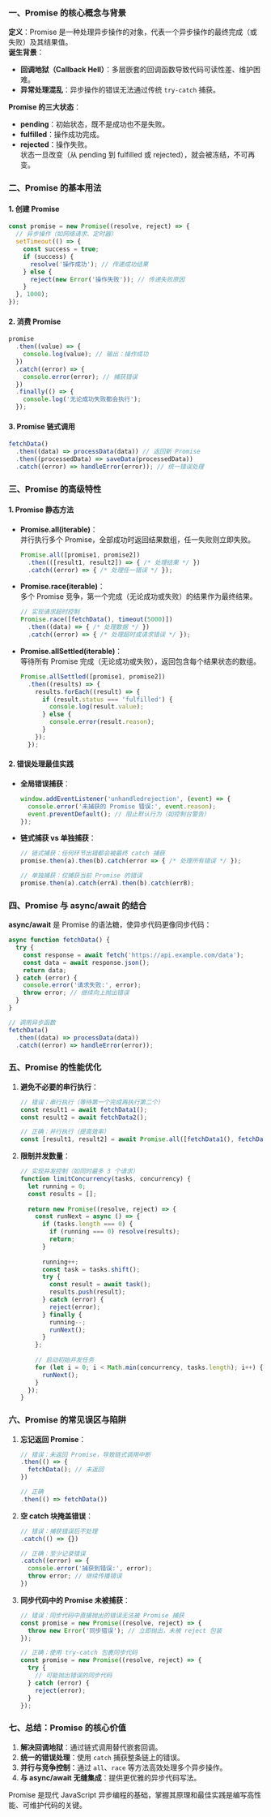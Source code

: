 

### **一、Promise 的核心概念与背景**
**定义**：Promise 是一种处理异步操作的对象，代表一个异步操作的最终完成（或失败）及其结果值。  
**诞生背景**：  
- **回调地狱（Callback Hell）**：多层嵌套的回调函数导致代码可读性差、维护困难。  
- **异常处理混乱**：异步操作的错误无法通过传统 `try-catch` 捕获。  

**Promise 的三大状态**：  
- **pending**：初始状态，既不是成功也不是失败。  
- **fulfilled**：操作成功完成。  
- **rejected**：操作失败。  
状态一旦改变（从 pending 到 fulfilled 或 rejected），就会被冻结，不可再变。


### **二、Promise 的基本用法**
#### **1. 创建 Promise**
```javascript
const promise = new Promise((resolve, reject) => {
  // 异步操作（如网络请求、定时器）
  setTimeout(() => {
    const success = true;
    if (success) {
      resolve('操作成功'); // 传递成功结果
    } else {
      reject(new Error('操作失败')); // 传递失败原因
    }
  }, 1000);
});
```

#### **2. 消费 Promise**
```javascript
promise
  .then((value) => {
    console.log(value); // 输出：操作成功
  })
  .catch((error) => {
    console.error(error); // 捕获错误
  })
  .finally(() => {
    console.log('无论成功失败都会执行');
  });
```

#### **3. Promise 链式调用**
```javascript
fetchData()
  .then((data) => processData(data)) // 返回新 Promise
  .then((processedData) => saveData(processedData))
  .catch((error) => handleError(error)); // 统一错误处理
```


### **三、Promise 的高级特性**
#### **1. Promise 静态方法**
- **Promise.all(iterable)**：  
  并行执行多个 Promise，全部成功时返回结果数组，任一失败则立即失败。  
  ```javascript
  Promise.all([promise1, promise2])
    .then(([result1, result2]) => { /* 处理结果 */ })
    .catch((error) => { /* 处理任一错误 */ });
  ```

- **Promise.race(iterable)**：  
  多个 Promise 竞争，第一个完成（无论成功或失败）的结果作为最终结果。  
  ```javascript
  // 实现请求超时控制
  Promise.race([fetchData(), timeout(5000)])
    .then((data) => { /* 处理数据 */ })
    .catch((error) => { /* 处理超时或请求错误 */ });
  ```

- **Promise.allSettled(iterable)**：  
  等待所有 Promise 完成（无论成功或失败），返回包含每个结果状态的数组。  
  ```javascript
  Promise.allSettled([promise1, promise2])
    .then((results) => {
      results.forEach((result) => {
        if (result.status === 'fulfilled') {
          console.log(result.value);
        } else {
          console.error(result.reason);
        }
      });
    });
  ```

#### **2. 错误处理最佳实践**
- **全局错误捕获**：  
  ```javascript
  window.addEventListener('unhandledrejection', (event) => {
    console.error('未捕获的 Promise 错误:', event.reason);
    event.preventDefault(); // 阻止默认行为（如控制台警告）
  });
  ```

- **链式捕获 vs 单独捕获**：  
  ```javascript
  // 链式捕获：任何环节出错都会被最终 catch 捕获
  promise.then(a).then(b).catch(error => { /* 处理所有错误 */ });
  
  // 单独捕获：仅捕获当前 Promise 的错误
  promise.then(a).catch(errA).then(b).catch(errB);
  ```


### **四、Promise 与 async/await 的结合**
**async/await** 是 Promise 的语法糖，使异步代码更像同步代码：  
```javascript
async function fetchData() {
  try {
    const response = await fetch('https://api.example.com/data');
    const data = await response.json();
    return data;
  } catch (error) {
    console.error('请求失败:', error);
    throw error; // 继续向上抛出错误
  }
}

// 调用异步函数
fetchData()
  .then((data) => processData(data))
  .catch((error) => handleError(error));
```


### **五、Promise 的性能优化**
1. **避免不必要的串行执行**：  
   ```javascript
   // 错误：串行执行（等待第一个完成再执行第二个）
   const result1 = await fetchData1();
   const result2 = await fetchData2();
   
   // 正确：并行执行（提高效率）
   const [result1, result2] = await Promise.all([fetchData1(), fetchData2()]);
   ```

2. **限制并发数量**：  
   ```javascript
   // 实现并发控制（如同时最多 3 个请求）
   function limitConcurrency(tasks, concurrency) {
     let running = 0;
     const results = [];
     
     return new Promise((resolve, reject) => {
       const runNext = async () => {
         if (tasks.length === 0) {
           if (running === 0) resolve(results);
           return;
         }
         
         running++;
         const task = tasks.shift();
         try {
           const result = await task();
           results.push(result);
         } catch (error) {
           reject(error);
         } finally {
           running--;
           runNext();
         }
       };
       
       // 启动初始并发任务
       for (let i = 0; i < Math.min(concurrency, tasks.length); i++) {
         runNext();
       }
     });
   }
   ```


### **六、Promise 的常见误区与陷阱**
1. **忘记返回 Promise**：  
   ```javascript
   // 错误：未返回 Promise，导致链式调用中断
   .then(() => {
     fetchData(); // 未返回
   })
   
   // 正确
   .then(() => fetchData())
   ```

2. **空 catch 块掩盖错误**：  
   ```javascript
   // 错误：捕获错误后不处理
   .catch(() => {})
   
   // 正确：至少记录错误
   .catch((error) => {
     console.error('捕获到错误:', error);
     throw error; // 继续传播错误
   })
   ```

3. **同步代码中的 Promise 未被捕获**：  
   ```javascript
   // 错误：同步代码中直接抛出的错误无法被 Promise 捕获
   const promise = new Promise((resolve, reject) => {
     throw new Error('同步错误'); // 立即抛出，未被 reject 包装
   });
   
   // 正确：使用 try-catch 包裹同步代码
   const promise = new Promise((resolve, reject) => {
     try {
       // 可能抛出错误的同步代码
     } catch (error) {
       reject(error);
     }
   });
   ```


### **七、总结：Promise 的核心价值**
1. **解决回调地狱**：通过链式调用替代嵌套回调。  
2. **统一的错误处理**：使用 `catch` 捕获整条链上的错误。  
3. **并行与竞争控制**：通过 `all`、`race` 等方法高效处理多个异步操作。  
4. **与 async/await 无缝集成**：提供更优雅的异步代码写法。  

Promise 是现代 JavaScript 异步编程的基础，掌握其原理和最佳实践是编写高性能、可维护代码的关键。